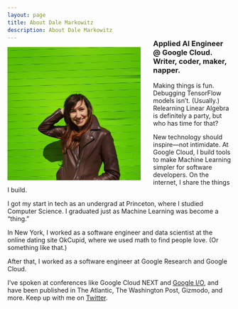 ```yaml
---
layout: page
title: About Dale Markowitz
description: About Dale Markowitz
---
```


<img src="/images/dale_profile.jpg" style="display: inline-block; float: left; margin: 0 2em 0.5em 0;" width="300" />

<h3 style="margin-top: -1.15em;">Applied AI Engineer @ Google Cloud. Writer, coder, maker, napper.</h3>

Making things is fun. Debugging TensorFlow models isn’t. (Usually.) Relearning Linear Algebra is definitely a party, but who has time for that?

New technology should inspire—not intimidate. At Google Cloud, I build tools to make Machine Learning simpler for software developers. On the internet, I share the things I build.

I got my start in tech as an undergrad at Princeton, where I studied Computer Science. I graduated just as Machine Learning was become a “thing.” 

In New York, I worked as a software engineer and data scientist at the online dating site OkCupid, where we used math to find people love. (Or something like that.)  

After that, I worked as a software engineer at Google Research and Google Cloud.

I’ve spoken at conferences like Google Cloud NEXT and [Google I/O](https://www.youtube.com/watch?v=XrMtF_inTZ0), and have been published in The Atlantic, The Washington Post, Gizmodo, and more. Keep up with me on [Twitter](https://twitter.com/dalequark).
